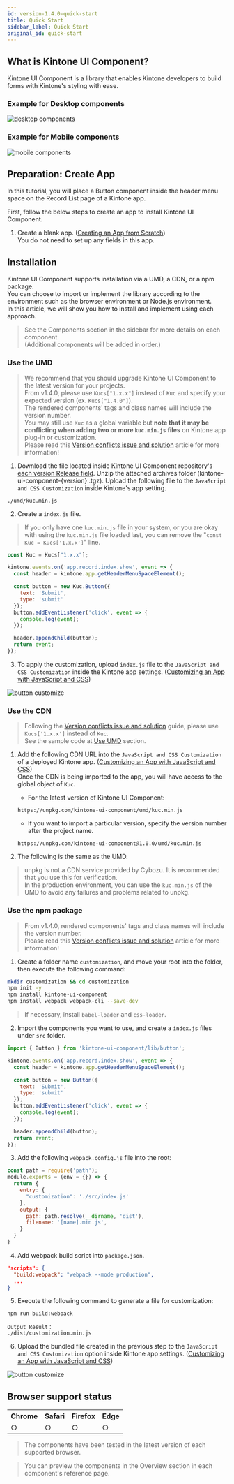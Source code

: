 ```yaml
---
id: version-1.4.0-quick-start
title: Quick Start
sidebar_label: Quick Start
original_id: quick-start
---
```


## What is Kintone UI Component?

Kintone UI Component is a library that enables Kintone developers to build forms with Kintone's styling with ease.

### Example for Desktop components

![desktop components](assets/desktop_components.png)

### Example for Mobile components

![mobile components](assets/mobile_components.png)

## Preparation: Create App

In this tutorial, you will place a Button component inside the header menu space on the Record List page of a Kintone app.

First, follow the below steps to create an app to install Kintone UI Component.

1. Create a blank app. ([Creating an App from Scratch](https://get.kintone.help/k/en/user/create_app/tutorial.html))<br>
You do not need to set up any fields in this app.

## Installation

Kintone UI Component supports installation via a UMD, a CDN, or a npm package.<br>
You can choose to import or implement the library according to the environment such as the browser environment or Node.js environment.<br>
In this article, we will show you how to install and implement using each approach.

> See the Components section in the sidebar for more details on each component.<br>
> (Additional components will be added in order.)

### Use the UMD
> We recommend that you should upgrade Kintone UI Component to the latest version for your projects. <br>
> From v1.4.0, please use `Kucs["1.x.x"]` instead of `Kuc` and specify your expected version (ex. `Kucs["1.4.0"]`).<br>
>The rendered components' tags and class names will include the version number.<br>
> You may still use `Kuc` as a global variable but **note that it may be conflicting when adding two or more `kuc.min.js` files** on Kintone app plug-in or customization.<br>
> Please read this [Version conflicts issue and solution](../guides/version-conflicts-issue-solution) article for more information!

1. Download the file located inside Kintone UI Component repository's [each version Release field](https://github.com/kintone-labs/kintone-ui-component/releases). Unzip the attached archives folder (kintone-ui-component-{version} .tgz). Upload the following file to the `JavaScript and CSS Customization` inside Kintone's app setting.

```text
./umd/kuc.min.js
```

2. Create a `index.js` file.

>If you only have one `kuc.min.js` file in your system, or you are okay with using the `kuc.min.js` file loaded last, you can remove the "`const Kuc = Kucs['1.x.x']`" line.
```js
const Kuc = Kucs["1.x.x"];

kintone.events.on('app.record.index.show', event => {
  const header = kintone.app.getHeaderMenuSpaceElement();

  const button = new Kuc.Button({
    text: 'Submit',
    type: 'submit'
  });
  button.addEventListener('click', event => {
    console.log(event);
  });

  header.appendChild(button);
  return event;
});
```

3. To apply the customization, upload `index.js` file to the `JavaScript and CSS Customization` inside the Kintone app settings. ([Customizing an App with JavaScript and CSS](https://get.kintone.help/k/en/user/app_settings/js_customize.html))

![button customize](assets/button_customize.png)

### Use the CDN
> Following the [Version conflicts issue and solution](../guides/version-conflicts-issue-solution#using-cdn) guide, please use `Kucs['1.x.x']` instead of `Kuc`.<br>
> See the sample code at [Use UMD](#use-the-umd) section.

1. Add the following CDN URL into the `JavaScript and CSS Customization` of a deployed Kintone app. ([Customizing an App with JavaScript and CSS](https://get.kintone.help/k/en/user/app_settings/js_customize.html))<br>
Once the CDN is being imported to the app, you will have access to the global object of `Kuc`.

   - For the latest version of Kintone UI Component:
    ```text
    https://unpkg.com/kintone-ui-component/umd/kuc.min.js
    ```

   - If you want to import a particular version, specify the version number after the project name.
    ```text
    https://unpkg.com/kintone-ui-component@1.0.0/umd/kuc.min.js
    ```

2. The following is the same as the UMD.

> unpkg is not a CDN service provided by Cybozu. It is recommended that you use this for verification.<br>
> In the production environment, you can use the `kuc.min.js` of the UMD to avoid any failures and problems related to unpkg.

### Use the npm package

> From v1.4.0, rendered components' tags and class names will include the version number.<br>
> Please read this [Version conflicts issue and solution](../guides/version-conflicts-issue-solution) article for more information! <br>

1. Create a folder name `customization`, and move your root into the folder, then execute the following command:

```sh
mkdir customization && cd customization
npm init -y
npm install kintone-ui-component
npm install webpack webpack-cli --save-dev
```

> If necessary, install `babel-loader` and `css-loader`.

2. Import the components you want to use, and create a `index.js` files under `src` folder.

```js
import { Button } from 'kintone-ui-component/lib/button';

kintone.events.on('app.record.index.show', event => {
  const header = kintone.app.getHeaderMenuSpaceElement();

  const button = new Button({
    text: 'Submit',
    type: 'submit'
  });
  button.addEventListener('click', event => {
    console.log(event);
  });

  header.appendChild(button);
  return event;
});

```
3. Add the following `webpack.config.js` file into the root:

```js
const path = require('path');
module.exports = (env = {}) => {
  return {
    entry: {
      "customization": './src/index.js'
    },
    output: {
      path: path.resolve(__dirname, 'dist'),
      filename: '[name].min.js',
    }
  }
}
```

4. Add webpack build script into `package.json`.

```json
"scripts": {
  "build:webpack": "webpack --mode production",
  ...
}
```

5. Execute the following command to generate a file for customization:

```text
npm run build:webpack
```

```text
Output Result：
./dist/customization.min.js
```

6. Upload the bundled file created in the previous step to the `JavaScript and CSS Customization` option inside Kintone app settings. ([Customizing an App with JavaScript and CSS](https://get.kintone.help/k/en/user/app_settings/js_customize.html))

![button customize](assets/button_customize.png)

## Browser support status

<table>
  <tr>
    <th>Chrome</th>
    <th>Safari</th>
    <th>Firefox</th>
    <th>Edge</th>
  </tr>
  <tr>
    <td>○</td>
    <td>○</td>
    <td>○</td>
    <td>○</td>
  </tr>
</table>

> The components have been tested in the latest version of each supported browser.

> You can preview the components in the Overview section in each component's reference page.